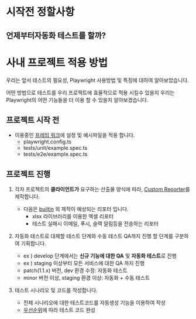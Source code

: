 

# 시작전 정할사항

## 언제부터자동화 테스트를 할까?

# 사내 프로젝트 적용 방법
우리는 앞서 테스트의 필요성, Playwright 사용방법 및 특징에 대하여 알아보았습니다.  

어떤 방법으로 테스트를 우리 프로젝트에 효율적으로 적용 시킬수 있을지
우리는 Playwright의 어떤 기능들을 더 이용 할 수 있을지 알아보겠습니다.

## 프로젝트 시작 전

- 이용중인 [프레임 워크](https://github.com/socketbear/vue-dev-guide)에 설정 및 예시파일을 적용 합니다.
  - playwright.config.ts 
  - tests/unit/example.spec.ts
  - tests/e2e/example.spec.ts


## 프로젝트 진행

1. 각자 프로젝트의 **클라이언트가** 요구하는 산출물 양식에 따라, [Custom Reporter](https://playwright.dev/docs/test-reporters#custom-reporters)를 제작합니다.
	- 다음은 [builtin](#reporter) 외 제작이 예상되는 리포터 입니다.  
		- xlsx 라이브러리를 이용한 엑셀 리포터
		- 테스트 실패시 이메일, 푸시, 슬랙 알림등을 전송하는 리포터


2. 자동화 테스트로 대체할 테스트 단계와 수동 테스트 QA까지 진행 할 단계를 구분하여 기획합니다.
   - ex ) develop 단계에서는 **신규 기능에 대한 QA** 및 **자동화 테스트**로 진행
   - ex ) staging 이상부터 모든 서비스에 대한 QA 까지 진행
   - patch(1.1.x) 버전, dev 환경 수정: 자동화 테스트
   - minor 버전 이상, staging 환경 이상: 자동화 + 수동 테스트



3. 테스트 시나리오 및 코드를 작성합니다.
	- 전체 시나리오에 대한 테스트코드를 자동생성 기능을 이용하여 작성
	- [우선순위](#todo-어떻게-효율적으로-테스트코드를-작성할-수-있을까)에 따라 테스트 코드 완성
  